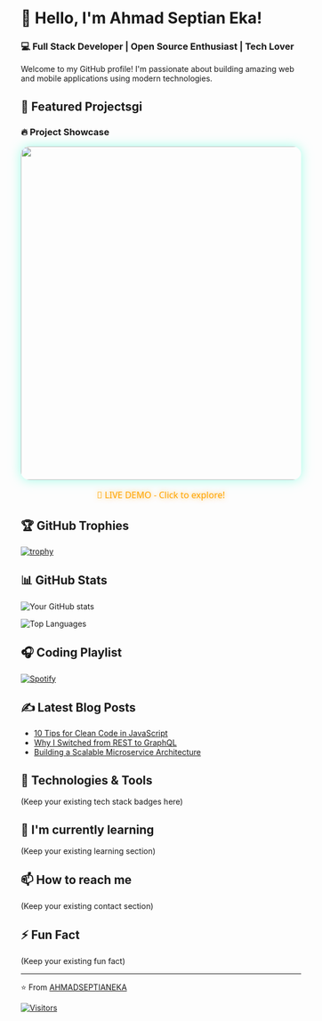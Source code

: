 # 👋 Hello, I'm Ahmad Septian Eka!

### 💻 Full Stack Developer | Open Source Enthusiast | Tech Lover

Welcome to my GitHub profile! I'm passionate about building amazing web and mobile applications using modern technologies.

## 🚀 Featured Projectsgi

### 🔥 Project Showcase
<div align="center">
  <a href="your-project-url">
    <img src="https://media2.giphy.com/media/v1.Y2lkPTc5MGI3NjExNmx2eXI0em1hdGh2MjVwdHJvYW1zdWdrdGt2dW5idWdwbDN1MDgzdCZlcD12MV9pbnRlcm5hbF9naWZfYnlfaWQmY3Q9Zw/78XCFBGOlS6keY1Bil/giphy.gif" width="600" style="border-radius: 15px; animation: glow 2s infinite alternate; box-shadow: 0 0 20px rgba(100, 255, 218, 0.6);">
  </a>
  <p style="font-family: 'Segoe UI'; font-size: 16px; color: #FFA500; text-shadow: 0 0 8px rgba(255,165,0,0.7);">🚀 LIVE DEMO - Click to explore!</p>
</div>

## 🏆 GitHub Trophies
[![trophy](https://github-profile-trophy.vercel.app/?username=AHMADSEPTIANEKA&theme=onedark&row=1&column=7)](https://github.com/ryo-ma/github-profile-trophy)

## 📊 GitHub Stats
![Your GitHub stats](https://github-readme-stats.vercel.app/api?username=AHMADSEPTIANEKA&show_icons=true&theme=radical&include_all_commits=true)

![Top Languages](https://github-readme-stats.vercel.app/api/top-langs/?username=AHMADSEPTIANEKA&layout=compact&theme=radical&langs_count=6)

## 🎧 Coding Playlist
[![Spotify](https://spotify-readme-xi.vercel.app/api/spotify)](https://open.spotify.com/playlist/your-playlist-id)

## ✍️ Latest Blog Posts
<!-- BLOG-POST-LIST:START -->
- [10 Tips for Clean Code in JavaScript](your-blog-url)
- [Why I Switched from REST to GraphQL](your-blog-url)
- [Building a Scalable Microservice Architecture](your-blog-url)
<!-- BLOG-POST-LIST:END -->

## 🔧 Technologies & Tools
(Keep your existing tech stack badges here)

## 🌱 I'm currently learning
(Keep your existing learning section)

## 📫 How to reach me
(Keep your existing contact section)

## ⚡ Fun Fact
(Keep your existing fun fact)

---

⭐️ From [AHMADSEPTIANEKA](https://github.com/AHMADSEPTIANEKA)

[![Visitors](https://visitor-badge.laobi.icu/badge?page_id=AHMADSEPTIANEKA.AHMADSEPTIANEKA)](https://github.com/AHMADSEPTIANEKA)